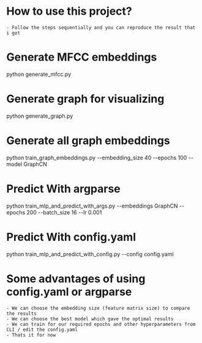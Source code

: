 # How to use this project?
    - Follow the steps sequentially and you can reproduce the result that i got

# Generate MFCC embeddings
python generate_mfcc.py

# Generate graph for visualizing
python generate_graph.py

# Generate all graph embeddings
python train_graph_embeddings.py --embedding_size 40 --epochs 100 --model GraphCN

# Predict With argparse
python train_mlp_and_predict_with_args.py --embeddings GraphCN --epochs 200 --batch_size 16 --lr 0.001

# Predict With config.yaml
python train_mlp_and_predict_with_config.py --config config.yaml

# Some advantages of using config.yaml or argparse
    - We can choose the embedding size (feature matrix size) to compare the results
    - We can choose the best model which gave the optimal results
    - We can train for our required epochs and other hyperparameters from CLI / edit the config.yaml
    - Thats it for now

